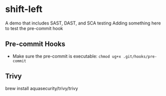# shift-left
A demo that includes SAST, DAST, and SCA testing
Adding something here to test the pre-commit hook


## Pre-commit Hooks
* Make sure the pre-commit is executable: `chmod ug+x .git/hooks/pre-commit`

## Trivy
brew install aquasecurity/trivy/trivy